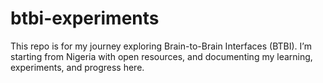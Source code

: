 # btbi-experiments
This repo is for my journey exploring Brain-to-Brain Interfaces (BTBI). I’m starting from Nigeria with open resources, and documenting my learning, experiments, and progress here.
